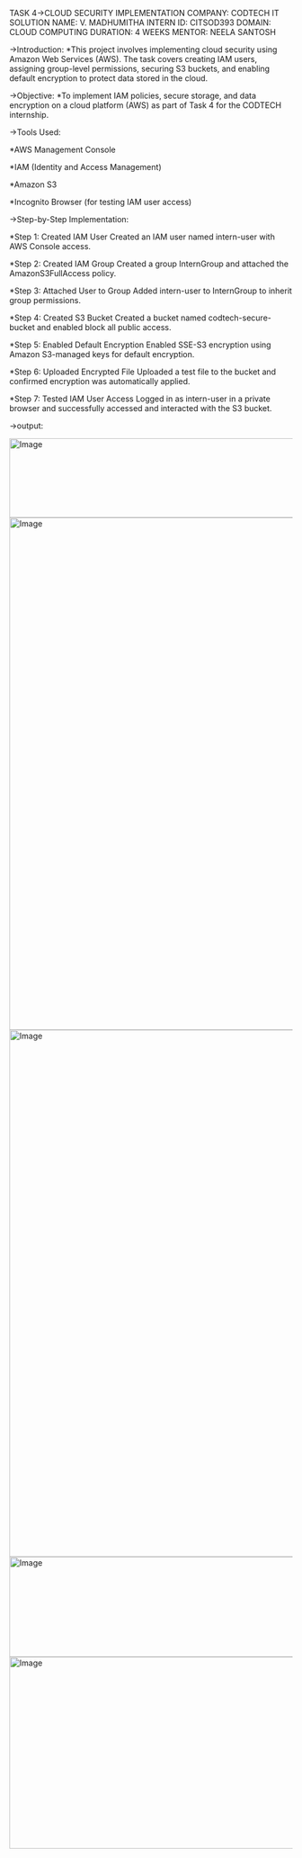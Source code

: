 TASK 4->CLOUD SECURITY IMPLEMENTATION
COMPANY: CODTECH IT SOLUTION 
NAME: V. MADHUMITHA
INTERN ID: CITSOD393
DOMAIN: CLOUD COMPUTING 
DURATION: 4 WEEKS 
MENTOR: NEELA SANTOSH

->Introduction:
*This project involves implementing cloud security using Amazon Web Services (AWS). The task covers creating IAM users, assigning group-level permissions, securing S3 buckets, and enabling default encryption to protect data stored in the cloud.

 
->Objective:
*To implement IAM policies, secure storage, and data encryption on a cloud platform (AWS) as part of Task 4 for the CODTECH internship.

->Tools Used:

*AWS Management Console

*IAM (Identity and Access Management)

*Amazon S3

*Incognito Browser (for testing IAM user access)

->Step-by-Step Implementation:

*Step 1: Created IAM User
Created an IAM user named intern-user with AWS Console access.

*Step 2: Created IAM Group
Created a group InternGroup and attached the AmazonS3FullAccess policy.

*Step 3: Attached User to Group
Added intern-user to InternGroup to inherit group permissions.

*Step 4: Created S3 Bucket
Created a bucket named codtech-secure-bucket and enabled block all public access.

*Step 5: Enabled Default Encryption
Enabled SSE-S3 encryption using Amazon S3-managed keys for default encryption.

*Step 6: Uploaded Encrypted File
Uploaded a test file to the bucket and confirmed encryption was automatically applied.

*Step 7: Tested IAM User Access
Logged in as intern-user in a private browser and successfully accessed and interacted with the S3 bucket.

->output:

<img width="940" height="141" alt="Image" src="https://github.com/user-attachments/assets/80c7a4b0-bd98-4595-b870-63331460b076" />

<img width="940" height="911" alt="Image" src="https://github.com/user-attachments/assets/5f7ff7a4-9c73-4ee9-96b0-5c9aee5be6bb" />

<img width="940" height="937" alt="Image" src="https://github.com/user-attachments/assets/94e55d4d-7e84-4d63-a4ca-ac7263c711a0" />

<img width="940" height="178" alt="Image" src="https://github.com/user-attachments/assets/aa29e42d-e61f-47ec-95e7-89ac0d43ba2b" />

<img width="940" height="341" alt="Image" src="https://github.com/user-attachments/assets/901f7cf4-2793-4238-935e-a4db9c5b4d79" />


